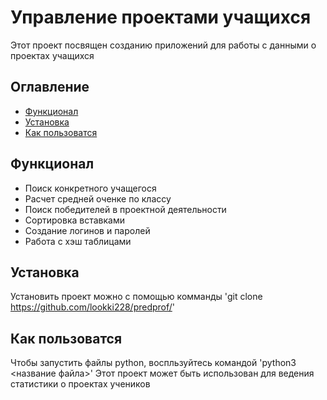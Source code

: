 # Управление проектами учащихся 
Этот проект посвящен созданию приложений для работы с данными о проектах учащихся 

## Оглавление 
- [Функционал](#функционал)
- [Установка](#установка)
- [Как пользоватся](#как-пользоватся)

## Функционал
- Поиск конкретного учащегося
- Расчет средней оченке по классу
- Поиск победителей в проектной деятельности
- Сортировка вставками
- Создание логинов и паролей
- Работа с хэш таблицами

## Установка
Установить проект можно с помощью комманды
'git clone https://github.com/lookki228/predprof/'

## Как пользоватся 
Чтобы запустить файлы python, воспльзуйтесь командой 
'python3 <название файла>'
Этот проект может быть использован для ведения статистики о проектах учеников 

